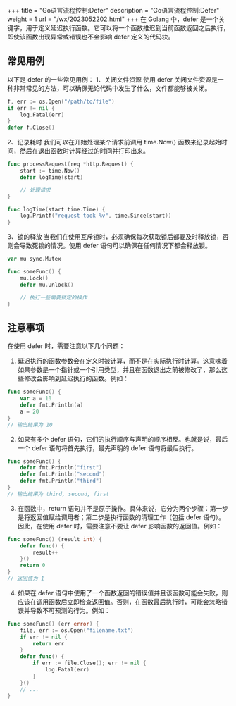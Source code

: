 +++
title = "Go语言流程控制:Defer"
description = "Go语言流程控制:Defer"
weight = 1
url = "/wx/2023052202.html"
+++
在 Golang 中，defer 是一个关键字，用于定义延迟执行函数。它可以将一个函数推迟到当前函数返回之后执行，即使该函数出现异常或错误也不会影响 defer 定义的代码块。
## 常见用例
以下是 defer 的一些常见用例：
1、关闭文件资源
使用 defer 关闭文件资源是一种非常常见的方法，可以确保无论代码中发生了什么，文件都能够被关闭。
```go
f, err := os.Open("/path/to/file")
if err != nil {
    log.Fatal(err)
}
defer f.Close()

```


2、记录耗时
我们可以在开始处理某个请求前调用 time.Now() 函数来记录起始时间，然后在退出函数时计算经过的时间并打印出来。
```go
func processRequest(req *http.Request) {
    start := time.Now()
    defer logTime(start)

    // 处理请求
}

func logTime(start time.Time) {
    log.Printf("request took %v", time.Since(start))
}

```


3、锁的释放
当我们在使用互斥锁时，必须确保每次获取锁后都要及时释放锁，否则会导致死锁的情况。使用 defer 语句可以确保在任何情况下都会释放锁。
```go
var mu sync.Mutex

func someFunc() {
    mu.Lock()
    defer mu.Unlock()

    // 执行一些需要锁定的操作
}

```
## 注意事项
在使用 defer 时，需要注意以下几个问题：

1. 延迟执行的函数参数会在定义时被计算，而不是在实际执行时计算。这意味着如果参数是一个指针或一个引用类型，并且在函数退出之前被修改了，那么这些修改会影响到延迟执行的函数。例如：
```go
func someFunc() {
    var a = 10
    defer fmt.Println(a)
    a = 20
}
// 输出结果为 10
```

2. 如果有多个 defer 语句，它们的执行顺序与声明的顺序相反。也就是说，最后一个 defer 语句将首先执行，最先声明的 defer 语句将最后执行。
```go
func someFunc() {
    defer fmt.Println("first")
    defer fmt.Println("second")
    defer fmt.Println("third")
}
// 输出结果为 third, second, first
```

3. 在函数中，return 语句并不是原子操作。具体来说，它分为两个步骤：第一步是将返回值赋给调用者；第二步是执行函数的清理工作（包括 defer 语句）。因此，在使用 defer 时，需要注意不要让 defer 影响函数的返回值。例如：
```go
func someFunc() (result int) {
    defer func() {
        result++
    }()
    return 0
}
// 返回值为 1
```

4. 如果在 defer 语句中使用了一个函数返回的错误值并且该函数可能会失败，则应该在调用函数后立即检查返回值。否则，在函数最后执行时，可能会忽略错误并导致不可预测的行为。例如：
```go
func someFunc() (err error) {
    file, err := os.Open("filename.txt")
    if err != nil {
        return err
    }
    defer func() {
        if err := file.Close(); err != nil {
            log.Fatal(err)
        }
    }()
    // ...
}
```
